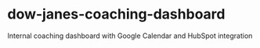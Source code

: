 # dow-janes-coaching-dashboard
Internal coaching dashboard with Google Calendar and HubSpot integration
